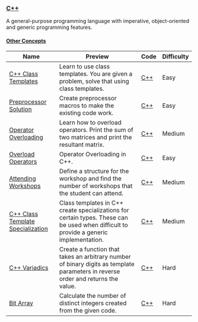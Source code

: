 
### [C++](https://www.hackerrank.com/domains/cpp)
A general-purpose programming language with imperative, object-oriented and generic programming features.


#### [Other Concepts](https://www.hackerrank.com/domains/cpp/other-concepts)

Name | Preview | Code | Difficulty
---- | ------- | ---- | ----------
[C++ Class Templates](https://www.hackerrank.com/challenges/c-class-templates)|Learn to use class templates. You are given a problem, solve that using class templates.|[C++](c-class-templates.cpp)|Easy
[Preprocessor Solution](https://www.hackerrank.com/challenges/preprocessor-solution)|Create preprocessor macros to make the existing code work.|[C++](preprocessor-solution.cpp)|Easy
[Operator Overloading](https://www.hackerrank.com/challenges/operator-overloading)|Learn how to overload operators. Print the sum of two matrices and print the resultant matrix.|[C++](operator-overloading.cpp)|Medium
[Overload Operators](https://www.hackerrank.com/challenges/overload-operators)|Operator Overloading in C++.|[C++](overload-operators.cpp)|Easy
[Attending Workshops](https://www.hackerrank.com/challenges/attending-workshops)|Define a structure for the workshop and find the number of workshops that the student can attend.|[C++](attending-workshops.cpp)|Medium
[C++ Class Template Specialization](https://www.hackerrank.com/challenges/cpp-class-template-specialization)|Class templates in C++ create specializations for certain types.  These can be used when difficult to provide a generic implementation.|[C++](cpp-class-template-specialization.cpp)|Medium
[C++ Variadics](https://www.hackerrank.com/challenges/cpp-variadics)|Create a function that takes an arbitrary number of binary digits as template parameters in reverse order and returns the value.|[C++](cpp-variadics.cpp)|Hard
[Bit Array](https://www.hackerrank.com/challenges/bitset-1)|Calculate the number of distinct integers created from the given code.|[C++](bitset-1.cpp)|Hard

